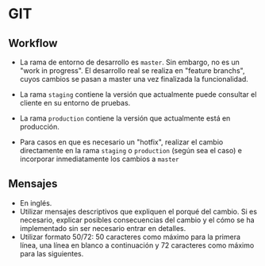 # GIT

## Workflow

* La rama de entorno de desarrollo es `master`. Sin embargo, no es un "work in progress". El desarrollo real se realiza en "feature branchs", cuyos cambios se pasan a master una vez finalizada la funcionalidad.

* La rama `staging` contiene la versión que actualmente puede consultar el cliente en su entorno de pruebas.

* La rama `production` contiene la versión que actualmente está en producción.

* Para casos en que es necesario un "hotfix", realizar el cambio directamente en la rama `staging` o `production` (según sea el caso) e incorporar inmediatamente los cambios a `master`

## Mensajes

* En inglés.
* Utilizar mensajes descriptivos que expliquen el porqué del cambio. Si es necesario, explicar posibles consecuencias del cambio y el cómo se ha implementado sin ser necesario entrar en detalles.
* Utilizar formato 50/72: 50 caracteres como máximo para la primera línea, una línea en blanco a continuación y 72 caracteres como máximo para las siguientes.
